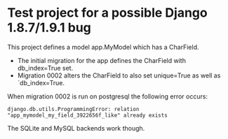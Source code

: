 # Test project for a possible Django 1.8.7/1.9.1 bug

This project defines a model app.MyModel which has a CharField.

- The initial migration for the app defines the CharField with db_index=True set.
- Migration 0002 alters the CharField to also set unique=True as well as `db_index=True.

When migration 0002 is run on postgresql the following error occurs:

```
django.db.utils.ProgrammingError: relation "app_mymodel_my_field_3922656f_like" already exists
```

The SQLite and MySQL backends work though.
